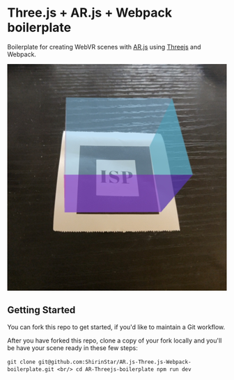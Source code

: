 # Three.js + AR.js + Webpack boilerplate

Boilerplate for creating WebVR scenes with [AR.js](https://ar-js-org.github.io/AR.js-Docs/) using [Threejs](https://threejs.org/) and Webpack. 

   ![Example](/AR-Threejs-boilerplate/static/image.jpg)
   
 ## Getting Started
You can fork this repo to get started, if you'd like to maintain a Git workflow. 

After you have forked this repo, clone a copy of your fork locally and you'll be have your scene ready in these few steps:

``git clone git@github.com:ShirinStar/AR.js-Three.js-Webpack-boilerplate.git <br/>
cd AR-Threejs-boilerplate
npm run dev``

